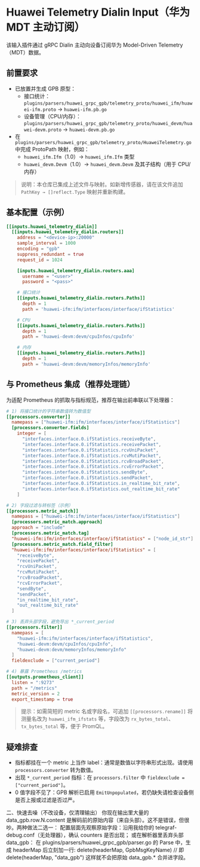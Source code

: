 # Huawei Telemetry Dialin Input（华为 MDT 主动订阅）

该输入插件通过 gRPC Dialin 主动向设备订阅华为 Model-Driven Telemetry（MDT）数据。

## 前置要求

- 已放置并生成 GPB 原型：
  - 接口统计：`plugins/parsers/huawei_grpc_gpb/telemetry_proto/huawei_ifm/huawei-ifm.proto` → `huawei-ifm.pb.go`
  - 设备管理（CPU/内存）：`plugins/parsers/huawei_grpc_gpb/telemetry_proto/huawei_devm/huawei-devm.proto` → `huawei-devm.pb.go`
- 在 `plugins/parsers/huawei_grpc_gpb/telemetry_proto/HuaweiTelemetry.go` 中完成 ProtoPath 映射，例如：
  - `huawei_ifm.Ifm`（1.0）→ `huawei_ifm.Ifm` 类型
  - `huawei_devm.Devm`（1.0）→ `huawei_devm.Devm` 及其子结构（用于 CPU/内存）

> 说明：本仓库已集成上述文件与映射。如新增传感器，请在该文件追加 `PathKey → []reflect.Type` 映射并重新构建。

## 基本配置（示例）

```toml
[[inputs.huawei_telemetry_dialin]]
  [[inputs.huawei_telemetry_dialin.routers]]
    address = "<device-ip>:20000"
    sample_interval = 1000
    encoding = "gpb"
    suppress_redundant = true
    request_id = 1024

    [inputs.huawei_telemetry_dialin.routers.aaa]
      username = "<user>"
      password = "<pass>"

    # 接口统计
    [[inputs.huawei_telemetry_dialin.routers.Paths]]
      depth = 1
      path = 'huawei-ifm:ifm/interfaces/interface/ifStatistics'

    # CPU
    [[inputs.huawei_telemetry_dialin.routers.Paths]]
      depth = 1
      path = 'huawei-devm:devm/cpuInfos/cpuInfo'

    # 内存
    [[inputs.huawei_telemetry_dialin.routers.Paths]]
      depth = 1
      path = 'huawei-devm:devm/memoryInfos/memoryInfo'
```

## 与 Prometheus 集成（推荐处理链）

为适配 Prometheus 的抓取与指标规范，推荐在输出前串联以下处理器：

```toml
# 1) 将接口统计的字符串数值转为数值型
[[processors.converter]]
  namepass = ["huawei-ifm:ifm/interfaces/interface/ifStatistics"]
  [processors.converter.fields]
    integer = [
      "interfaces.interface.0.ifStatistics.receiveByte",
      "interfaces.interface.0.ifStatistics.receivePacket",
      "interfaces.interface.0.ifStatistics.rcvUniPacket",
      "interfaces.interface.0.ifStatistics.rcvMutiPacket",
      "interfaces.interface.0.ifStatistics.rcvBroadPacket",
      "interfaces.interface.0.ifStatistics.rcvErrorPacket",
      "interfaces.interface.0.ifStatistics.sendByte",
      "interfaces.interface.0.ifStatistics.sendPacket",
      "interfaces.interface.0.ifStatistics.in_realtime_bit_rate",
      "interfaces.interface.0.ifStatistics.out_realtime_bit_rate"
    ]

# 2) 字段过滤与转标签（示例）
[[processors.metric_match]]
  namepass = ["huawei-ifm:ifm/interfaces/interface/ifStatistics"]
  [processors.metric_match.approach]
  approach = "include"
  [processors.metric_match.tag]
  "huawei-ifm:ifm/interfaces/interface/ifStatistics" = ["node_id_str"]
  [processors.metric_match.field_filter]
  "huawei-ifm:ifm/interfaces/interface/ifStatistics" = [
    "receiveByte",
    "receivePacket",
    "rcvUniPacket",
    "rcvMutiPacket",
    "rcvBroadPacket",
    "rcvErrorPacket",
    "sendByte",
    "sendPacket",
    "in_realtime_bit_rate",
    "out_realtime_bit_rate"
  ]

# 3) 丢弃头部字段，避免导出 *_current_period
[[processors.filter]]
  namepass = [
    "huawei-ifm:ifm/interfaces/interface/ifStatistics",
    "huawei-devm:devm/cpuInfos/cpuInfo",
    "huawei-devm:devm/memoryInfos/memoryInfo"
  ]
  fieldexclude = ["current_period"]

# 4) 暴露 Prometheus /metrics
[[outputs.prometheus_client]]
  listen = ":9273"
  path = "/metrics"
  metric_version = 2
  export_timestamp = true
```

> 提示：如需简短的 metric 名或字段名，可追加 `[[processors.rename]]` 将测量名改为 `huawei_ifm_ifstats` 等，字段改为 `rx_bytes_total`、`tx_bytes_total` 等，便于 PromQL。

## 疑难排查

- 指标都挂在一个 metric 上当作 label：通常是数值以字符串形式出现。请使用 `processors.converter` 转为数值。
- 出现 `*_current_period` 指标：在 `processors.filter` 中 `fieldexclude = ["current_period"]`。
- 0 值字段不见了：GPB 解析已启用 `EmitUnpopulated`，若仍缺失请检查设备侧是否上报或过滤是否过严。

二、快速去噪（不改设备，仅清理输出）
你现在输出里大量的 data_gpb.row.N.content 是解码前的原始内容（来自头部）。这不是错误，但很吵。两种做法二选一：
配置层面先观察原始字段：沿用我给你的 telegraf-debug.conf（无处理器），确认 counters 是否出现；
或在解析器里丢弃头部 data_gpb：
在 plugins/parsers/huawei_grpc_gpb/parser.go 的 Parse 中，生成 headerMap 后立刻加一行:
delete(headerMap, GpbMsgKeyName) // 即 delete(headerMap, "data_gpb")
这样就不会把原始 data_gpb.* 合并进字段。